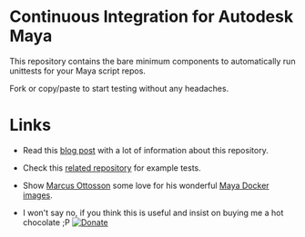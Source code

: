# Continuous Integration for Autodesk Maya

This repository contains the bare minimum components to automatically run unittests for your Maya script repos.

Fork or copy/paste to start testing without any headaches.



# Links


* Read this [blog post](https://mykolbe.wordpress.com/2020/07/26/continuous-integration-for-maya-scripts/ "Continuous Integration for Maya Scripts") with a lot of information about this repository.

* Check this [related repository](https://github.com/mischakolbe/maya_ci_unittests_with_examples "Maya CI unittests with examples") for example tests.

* Show [Marcus Ottosson](https://mottosso.com/) some love for his wonderful [Maya Docker images](https://github.com/mottosso/docker-maya).

* I won't say no, if you think this is useful and insist on buying me a hot chocolate ;P [![Donate](https://img.shields.io/badge/Donate-PayPal-green.svg)](https://paypal.me/mischakolbe1)
